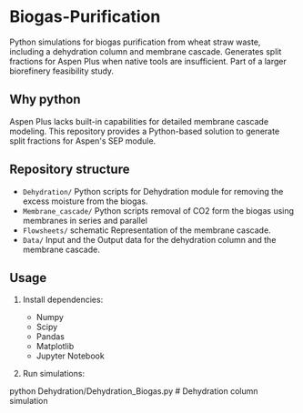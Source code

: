 # Biogas-Purification
Python simulations for biogas purification from wheat straw waste, including a dehydration column and membrane cascade. Generates split fractions for Aspen Plus when native tools are insufficient. Part of a larger biorefinery feasibility study.

## Why python
Aspen Plus lacks built-in capabilities for detailed membrane cascade modeling. This repository provides a Python-based solution to generate split fractions for Aspen's SEP module.

## Repository structure
- `Dehydration/` Python scripts for Dehydration module for removing the excess moisture from the biogas.
- `Membrane_cascade/` Python scripts removal of CO2 form the biogas using membranes in series and parallel 
- `Flowsheets/` schematic Representation of the membrane cascade.
- `Data/` Input and the Output data for the dehydration column and the membrane cascade.

## Usage
1. Install dependencies:
    - Numpy
    - Scipy
    - Pandas
    - Matplotlib
    - Jupyter Notebook

2. Run simulations:

python Dehydration/Dehydration_Biogas.py    # Dehydration column simulation


